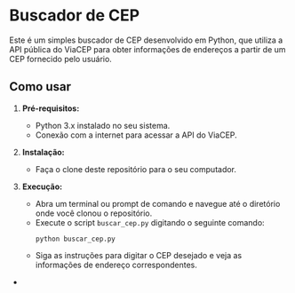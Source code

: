 
# Buscador de CEP

Este é um simples buscador de CEP desenvolvido em Python, que utiliza a API pública do ViaCEP para obter informações de endereços a partir de um CEP fornecido pelo usuário.

## Como usar

1. **Pré-requisitos:**
   - Python 3.x instalado no seu sistema.
   - Conexão com a internet para acessar a API do ViaCEP.

2. **Instalação:**
   - Faça o clone deste repositório para o seu computador.

3. **Execução:**
   - Abra um terminal ou prompt de comando e navegue até o diretório onde você clonou o repositório.
   - Execute o script `buscar_cep.py` digitando o seguinte comando:
     ```
     python buscar_cep.py
     ```
   - Siga as instruções para digitar o CEP desejado e veja as informações de endereço correspondentes.
*
